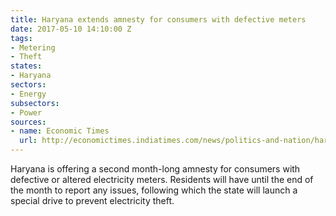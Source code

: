 ```yaml
---
title: Haryana extends amnesty for consumers with defective meters
date: 2017-05-10 14:10:00 Z
tags:
- Metering
- Theft
states:
- Haryana
sectors:
- Energy
subsectors:
- Power
sources:
- name: Economic Times
  url: http://economictimes.indiatimes.com/news/politics-and-nation/haryana-cm-launches-vds-for-power-consumers/articleshow/58480491.cms
---
```


Haryana is offering a second month-long amnesty for consumers with defective or altered electricity meters.  Residents will have until the end of the month to report any issues, following which the state will launch a special drive to prevent electricity theft.